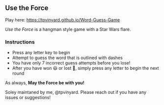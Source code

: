 ## Use the Force

Play here: https://tpvinyard.github.io/Word-Guess-Game

*Use the Force* is a hangman style game with a Star Wars flare.

### Instructions
* Press any letter key to begin
* Attempt to guess the word that is outlined with dashes
* You have only 7 incorrect guess attempts before you lose!
* After you have won :smiley: or lost :grimacing:, simply press any letter to begin the next round

As always, **May the Force be with you!**






Soley maintaned by me, @tpvinyard. Please reach out if you have any issues or suggestions!
